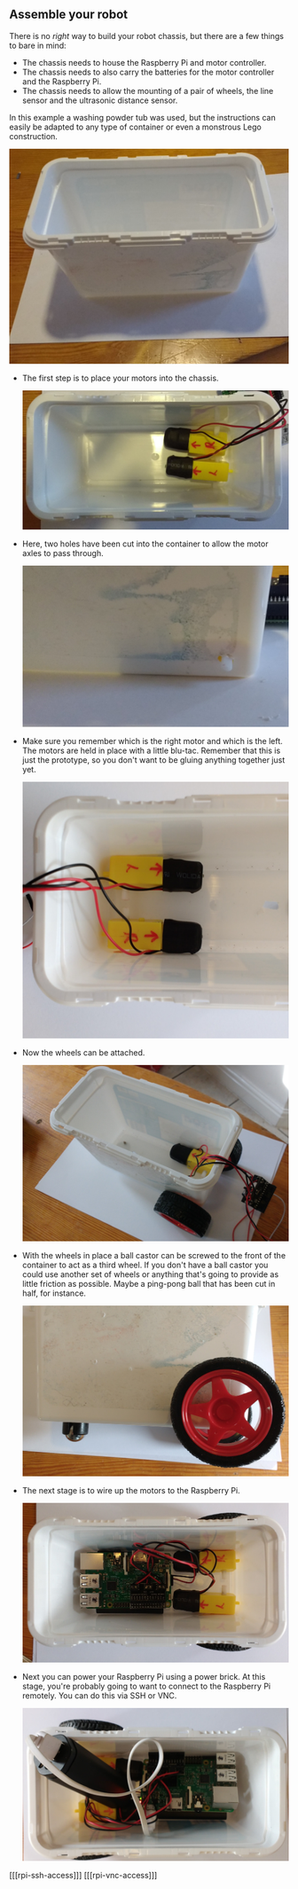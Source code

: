 ## Assemble your robot

There is no *right* way to build your robot chassis, but there are a few things to bare in mind:

- The chassis needs to house the Raspberry Pi and motor controller.
- The chassis needs to also carry the batteries for the motor controller and the Raspberry Pi.
- The chassis needs to allow the mounting of a pair of wheels, the line sensor and the ultrasonic distance sensor.

In this example a washing powder tub was used, but the instructions can easily be adapted to any type of container or even a monstrous Lego construction.

![box](images/container.jpg)

- The first step is to place your motors into the chassis. 

	![motors in container](images/placed-motors.jpg)
	
- Here, two holes have been cut into the container to allow the motor axles to pass through. 

	![holes](images/container-hole.jpg)

- Make sure you remember which is the right motor and which is the left. The motors are held in place with a little blu-tac. Remember that this is just the prototype, so you don't want to be gluing anything together just yet.

	![secured motors](images/secured-motors.jpg)


- Now the wheels can be attached.

	![wheels attached](images/wheels-attached.jpg)

- With the wheels in place a ball castor can be screwed to the front of the container to act as a third wheel. If you don't have a ball castor you could use another set of wheels or anything that's going to provide as little friction as possible. Maybe a ping-pong ball that has been cut in half, for instance.

	![ball castor](images/ball-castor.jpg)

- The next stage is to wire up the motors to the Raspberry Pi.

	![wired](images/wired-up.jpg)

- Next you can power your Raspberry Pi using a power brick. At this stage, you're probably going to want to connect to the Raspberry Pi remotely. You can do this via SSH or VNC.

	![powered pi](images/powered-pi.jpg)

[[[rpi-ssh-access]]]
[[[rpi-vnc-access]]]



